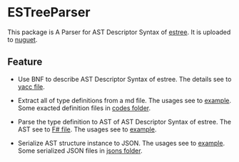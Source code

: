 # ESTreeParser

This package is A Parser for AST Descriptor Syntax of [estree](https://github.com/estree/estree.git). It is uploaded to [nuguet](https://www.nuget.org/packages/ESTreeParser/). 

## Feature

- Use BNF to describe AST Descriptor Syntax of estree. 
  The details see to [yacc file](https://github.com/xp44mm/ESTreeParser/ESTreeParser/estree.fsyacc).

- Extract all of type definitions from a md file. 
  The usages see to [example](https://github.com/xp44mm/ESTreeParser/ESTreeParser.Test/ParserTest.fs).
  Some exacted definition files in [codes folder](https://github.com/xp44mm/ESTreeParser/codes/).
  
- Parse the type definition to AST of AST Descriptor Syntax of estree. 
  The AST see to [F# file](https://github.com/xp44mm/ESTreeParser/ESTreeParser.Test/Ast.fs).
  The usages see to [example](https://github.com/xp44mm/ESTreeParser/ESTreeParser.Test/ParserTest.fs).
  
- Serialize AST structure instance to JSON. 
  The usages see to [example](https://github.com/xp44mm/ESTreeParser/ESTreeParser.Test/ParserTest.fs).
  Some serialized JSON files in [jsons folder](https://github.com/xp44mm/ESTreeParser/jsons/).

